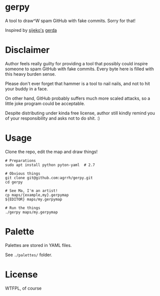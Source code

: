 # gerpy

A tool to draw^W spam GitHub with fake commits. Sorry for that!

Inspired by [sijeko's](https://github.com/sijeko) [gerda](https://github.com/sijeko/gerda)

# Disclaimer

Author feels really guilty for providing a tool that possibly could inspire someone to spam GitHub with fake commits. Every byte here is filled with this heavy burden sense.

Please don't ever forget that hammer is a tool to nail nails, and not to hit your buddy in a face.

On other hand, GitHub probably suffers much more scaled attacks, so a little joke program could be acceptable.

Despite distributing under kinda free license, author still kindly remind you of your responsibility and asks not to do shit. :)

# Usage

Clone the repo, edit the map and draw things!

```
# Preparations
sudo apt install python pyton-yaml  # 2.7

# Obvious things
git clone git@github.com:agrrh/gerpy.git
cd gerpy

# See Ma, I'm an artist!
cp maps/{example,my}.gerpymap
${EDITOR} maps/my.gerpymap

# Run the things
./gerpy maps/my.gerpymap
```

# Palette

Palettes are stored in YAML files.

See `./palettes/` folder.

# License

WTFPL, of course
